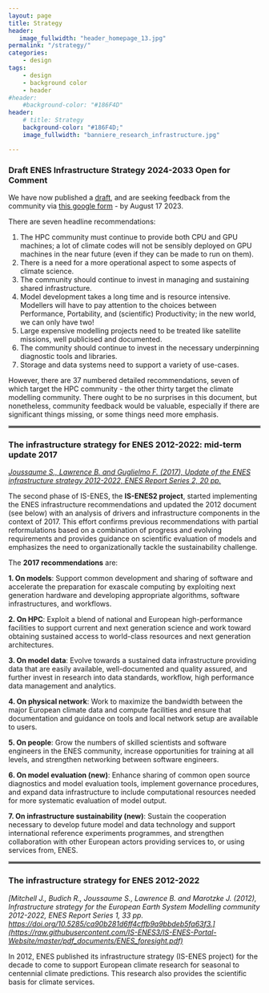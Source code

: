 ```yaml
---
layout: page
title: Strategy
header:
   image_fullwidth: "header_homepage_13.jpg"
permalink: "/strategy/"
categories:
    - design
tags:
    - design
    - background color
    - header
#header:
    #background-color: "#186F4D"
header:
    # title: Strategy
    background-color: "#186F4D;"
    image_fullwidth: "banniere_research_infrastructure.jpg"

---
```

### Draft ENES Infrastructure Strategy 2024-2033 Open for Comment

We have now published a [draft](https://www.google.com/url?q=https://raw.githubusercontent.com/IS-ENES3/IS-ENES-Website/main/pdf_documents/IS-ENES3_D2.1_FV_numbered.pdf&sa=D&source=docs&ust=1687945324376512&usg=AOvVaw09b8agPL5wT6x_l-uTTYzh), and are seeking feedback from the community via [this google form](https://docs.google.com/forms/d/e/1FAIpQLSfSC3THxOfoXaGKpKfEiI64iPgiBk5r-SWSglIHYT-C2pGZsA/viewform) - by August 17 2023.

There are seven headline recommendations:

1. The HPC community must continue to provide both CPU and GPU machines; a lot of climate codes will not be sensibly deployed on GPU machines in the near future (even if they can be made to run on them).
2. There is a need for a more operational aspect to some aspects of climate science.
3. The community should continue to invest in managing and sustaining shared infrastructure.
4. Model development takes a long time and is resource intensive. Modellers will have to pay attention to the choices between Performance, Portability, and (scientific) Productivity; in the new world, we can only have two!
5. Large expensive modelling projects need to be treated like satellite missions, well publicised and documented.
6. The community should continue to invest in the necessary underpinning diagnostic tools and libraries.
7. Storage and data systems need to support a variety of use-cases.

However, there are 37 numbered detailed recommendations, seven of which target the HPC community - the other thirty target the climate modelling community. There ought to be no surprises in this document, but nonetheless, community feedback would be valuable, especially if there are significant things missing, or some things need more emphasis.

<hr style="border:2px solid gray">

### The infrastructure strategy for ENES 2012-2022: mid-term update 2017

*[Joussaume S., Lawrence B. and Guglielmo F. (2017), Update of the ENES infrastructure strategy 2012-2022, ENES Report Series 2, 20 pp.](https://raw.githubusercontent.com/IS-ENES3/IS-ENES-Portal-Website/master/pdf_documents/ENES_strategy_update_2017.pdf)*

The second phase of IS-ENES, the **IS-ENES2 project**, started implementing the ENES infrastructure recommendations and updated the 2012 document (see below) with an analysis of drivers and infrastructure components in the context of 2017. This effort confirms previous recommendations with partial reformulations based on a combination of progress and evolving requirements and provides guidance on scientific evaluation of models and emphasizes the need to organizationally tackle the sustainability challenge.

The **2017 recommendations** are:

**1. On models**: Support common development and sharing of software and accelerate the preparation for exascale computing by exploiting next generation hardware and developing appropriate algorithms, software infrastructures, and workflows.

**2. On HPC**: Exploit a blend of national and European high-performance facilities to support current and next generation science and work toward obtaining sustained access to world-class resources and next generation architectures.

**3. On model data**: Evolve towards a sustained data infrastructure providing data that are easily available, well-documented and quality assured, and further invest in research into data standards, workflow, high performance data management and analytics.

**4. On physical network**: Work to maximize the bandwidth between the major European climate data and compute facilities and ensure that documentation and guidance on tools and local network setup are available to users.

**5. On people**: Grow the numbers of skilled scientists and software engineers in the ENES community, increase opportunities for training at all levels, and strengthen networking between software engineers.

**6. On model evaluation (new)**: Enhance sharing of common open source diagnostics and model evaluation tools, implement governance procedures, and expand data infrastructure to include computational resources needed for more systematic evaluation of model output.

**7. On infrastructure sustainability (new)**: Sustain the cooperation necessary to develop future model and data technology and support international reference experiments programmes, and strengthen collaboration with other European actors providing services to, or using services from, ENES.

 
<hr style="border:2px solid gray">


### The infrastructure strategy for ENES 2012-2022

*[Mitchell J., Budich R., Joussaume S., Lawrence B. and Marotzke J.  (2012), Infrastructure strategy for the European Earth System Modelling community 2012-2022, ENES Report Series 1, 33 pp.  https://doi.org/10.5285/ca90b281d6ff4cffb9a9bbdeb5fa63f3.](https://raw.githubusercontent.com/IS-ENES3/IS-ENES-Portal-Website/master/pdf_documents/ENES_foresight.pdf)*

In 2012, ENES published its infrastructure strategy (IS-ENES project) for the decade to come to support European climate research for seasonal to centennial climate predictions. This research also provides the scientific basis for climate services.

 
